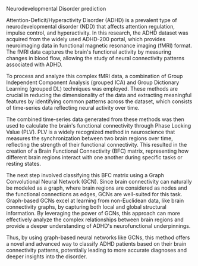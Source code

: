 Neurodevelopmental Disorder prediction

Attention-Deficit/Hyperactivity Disorder (ADHD) is a prevalent type of neurodevelopmental disorder (NDD) that affects attention regulation, impulse control, and hyperactivity. In this research, the ADHD dataset was acquired from the widely used ADHD-200 portal, which provides neuroimaging data in functional magnetic resonance imaging (fMRI) format. The fMRI data captures the brain's functional activity by measuring changes in blood flow, allowing the study of neural connectivity patterns associated with ADHD.

To process and analyze this complex fMRI data, a combination of Group Independent Component Analysis (grouped ICA) and Group Dictionary Learning (grouped DL) techniques was employed. These methods are crucial in reducing the dimensionality of the data and extracting meaningful features by identifying common patterns across the dataset, which consists of time-series data reflecting neural activity over time.

The combined time-series data generated from these methods was then used to calculate the brain's functional connectivity through Phase Locking Value (PLV). PLV is a widely recognized method in neuroscience that measures the synchronization between two brain regions over time, reflecting the strength of their functional connectivity. This resulted in the creation of a Brain Functional Connectivity (BFC) matrix, representing how different brain regions interact with one another during specific tasks or resting states.

The next step involved classifying this BFC matrix using a Graph Convolutional Neural Network (GCN). Since brain connectivity can naturally be modeled as a graph, where brain regions are considered as nodes and the functional connections as edges, GCNs are well-suited for this task. Graph-based GCNs excel at learning from non-Euclidean data, like brain connectivity graphs, by capturing both local and global structural information. By leveraging the power of GCNs, this approach can more effectively analyze the complex relationships between brain regions and provide a deeper understanding of ADHD's neurofunctional underpinnings.

Thus, by using graph-based neural networks like GCNs, this method offers a novel and advanced way to classify ADHD patients based on their brain connectivity patterns, potentially leading to more accurate diagnoses and deeper insights into the disorder.
